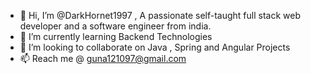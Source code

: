 - 👋 Hi, I’m @DarkHornet1997 , A passionate self-taught full stack web developer and a software engineer from india.
- 🌱 I’m currently learning Backend Technologies
- 💞️ I’m looking to collaborate on Java , Spring and Angular Projects
- 📫 Reach me @ guna121097@gmail.com

<!---
DarkHornet1997/DarkHornet1997 is a ✨ special ✨ repository because its `README.md` (this file) appears on your GitHub profile.
You can click the Preview link to take a look at your changes.
--->
